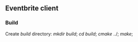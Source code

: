 ## Eventbrite client


### Build

Create _build_ directory: _mkdir_ _build_; _cd_ _build_; _cmake_ ../; _make_;

